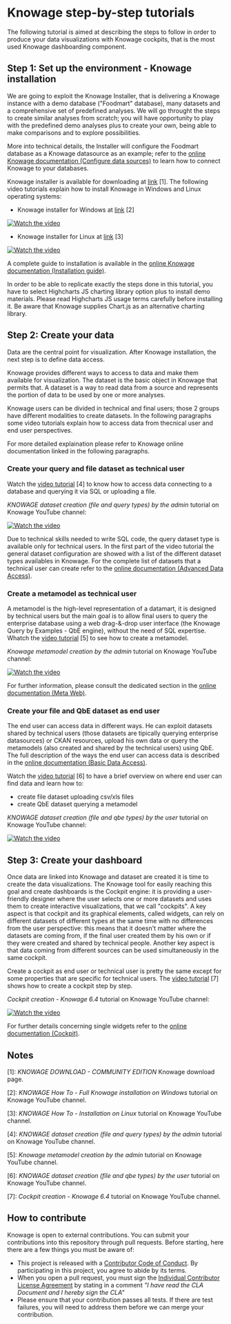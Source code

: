 Knowage step-by-step tutorials
=======

The following tutorial is aimed at describing the steps to follow in order to produce your data visualizations with Knowage cockpits, that is the most used Knowage dashboarding component.


Step 1: Set up the environment - Knowage installation
-----------

We are going to exploit the Knowage Installer, that is delivering a Knowage instance with a demo database ("Foodmart" database), many datasets and a comprehensive set of predefined analyses. We will go throught the steps to create similar analyses from scratch; you will have opportunity to play with the predefined demo analyses plus to create your own, being able to make comparisons and to explore possibilities.

More into technical details, the Installer will configure the Foodmart database as a Knowage datasource as an example; refer to the [online Knowage documentation (Configure data sources)](https://knowage-suite.readthedocs.io/en/6.4/administrator-guide/configure-data-sources.html) to learn how to connect Knowage to your databases.

Knowage installer is available for downloading at [link](https://www.knowage-suite.com/site/knowage-download/) [1]. The following video tutorials explain how to install Knowage in Windows and Linux operating systems:

* Knowage installer for Windows at [link](https://www.youtube.com/watch?v=gqBBLOTi07Y&list=PL8aPCaNaefVS7CRSI0cbk9dkGgpS1nyXO&index=3) [2]

[![Watch the video](https://img.youtube.com/vi/gqBBLOTi07Y/mqdefault.jpg)](https://www.youtube.com/watch?v=gqBBLOTi07Y&list=PL8aPCaNaefVS7CRSI0cbk9dkGgpS1nyXO&index=3)

* Knowage installer for Linux at [link](https://www.youtube.com/watch?v=uK_C_bQSAaU&list=PL8aPCaNaefVS7CRSI0cbk9dkGgpS1nyXO&index=2) [3]

[![Watch the video](https://img.youtube.com/vi/uK_C_bQSAaU/mqdefault.jpg)](https://www.youtube.com/watch?v=uK_C_bQSAaU&list=PL8aPCaNaefVS7CRSI0cbk9dkGgpS1nyXO&index=2)

A complete guide to installation is available  in the [online Knowage documentation (Installation guide)](https://knowage-suite.readthedocs.io/en/6.4/installation-guide/index.html).

In order to be able to replicate exactly the steps done in this tutorial, you have to select Highcharts JS charting library option plus to install demo materials. Please read Highcharts JS usage terms carefully before installing it. Be aware that Knowage supplies Chart.js as an alternative charting library.


Step 2: Create your data
-----------

Data are the central point for visualization. After Knowage installation, the next step is to define data access.

Knowage provides different ways to access to data and make them available for visualization. The dataset is the basic object in Knowage that permits that. A dataset is a way to read data from a source and represents the portion of data to be used by one or more analyses.

Knowage users can be divided in technical and final users; those 2 groups have different modalities to create datasets. In the following paragraphs some video tutorials explain how to access data from thecnical user and end user perspectives.

For more detailed explaination please refer to Knowage online documentation linked in the following paragraphs.

### Create your query and file dataset as technical user

Watch the [video tutorial](https://www.youtube.com/watch?v=od8dZHJF3oE&list=PL8aPCaNaefVS7CRSI0cbk9dkGgpS1nyXO&index=4&t=0s) [4] to know how to access data connecting to a database and querying it via SQL or uploading a file.

*KNOWAGE dataset creation (file and query types) by the admin* tutorial on Knowage YouTube channel:

[![Watch the video](https://img.youtube.com/vi/od8dZHJF3oE/mqdefault.jpg)](https://www.youtube.com/watch?v=od8dZHJF3oE&list=PL8aPCaNaefVS7CRSI0cbk9dkGgpS1nyXO&index=4&t=0s)



Due to technical skills needed to write SQL code, the query dataset type is available only for technical users. In the first part of the video tutorial the general dataset configuration are showed with a list of the different dataset types availables in Knowage. For the complete list of datasets that a technical user can create refer to the [online documentation (Advanced Data Access)](https://knowage-suite.readthedocs.io/en/6.4/functionalities-guide/advanced-data-access/index.html).

### Create a metamodel as technical user

A metamodel is the high-level representation of a datamart, it is designed by technical users but the main goal is to allow final users to query the enterprise database using a web drag-&-drop user interface (the Knowage Query by Examples - QbE engine), without the need of SQL expertise.
Whatch the [video tutorial](https://www.youtube.com/watch?v=ueUfgYHT_CA&list=PL8aPCaNaefVS7CRSI0cbk9dkGgpS1nyXO&index=5&t=0s) [5] to see how to create a metamodel.

*Knowage metamodel creation by the admin* tutorial on Knowage YouTube channel:

[![Watch the video](https://img.youtube.com/vi/ueUfgYHT_CA/mqdefault.jpg)](https://www.youtube.com/watch?v=ueUfgYHT_CA&list=PL8aPCaNaefVS7CRSI0cbk9dkGgpS1nyXO&index=5&t=0s)

For further information, please consult the dedicated section in the [online documentation (Meta Web)](https://knowage-suite.readthedocs.io/en/6.4/functionalities-guide/meta-web/index.html).


### Create your file and QbE dataset as end user

The end user can access data in different ways. He can exploit datasets shared by technical users (those datasets are tipically querying enterprise datasources) or CKAN resources, upload his own data or query the metamodels (also created and shared by the technical users) using QbE. The full description of the ways the end user can access data is described in the [online documentation (Basic Data Access)](https://knowage-suite.readthedocs.io/en/6.4/functionalities-guide/basic-data-access/index.html).

Watch the [video tutorial](https://www.youtube.com/watch?v=nQmuRfQaa50&list=PL8aPCaNaefVS7CRSI0cbk9dkGgpS1nyXO&index=5) [6] to have a brief overview on where end user can find data and learn how to:

* create file dataset uploading csv/xls files
* create QbE dataset querying a metamodel

*KNOWAGE dataset creation (file and qbe types) by the user* tutorial on Knowage YouTube channel:

[![Watch the video](https://img.youtube.com/vi/nQmuRfQaa50/mqdefault.jpg)](https://www.youtube.com/watch?v=nQmuRfQaa50&list=PL8aPCaNaefVS7CRSI0cbk9dkGgpS1nyXO&index=5)


Step 3: Create your dashboard
-----------

Once data are linked into Knowage and dataset are created it is time to create the data visualizations. The Knowage tool for easily reaching this goal and create dashboards is the Cockpit engine: it is providing a user-friendly designer where the user selects one or more datasets and uses them to create interactive visualizations, that we call "cockpits". A key aspect is that cockpit and its graphical elements, called widgets, can rely on different datasets of different types at the same time with no differences from the user perspective: this means that it doesn't matter where the datasets are coming from, if the final user created them by his own or if they were created and shared by technical people. Another key aspect is that data coming from different sources can be used simultaneously in the same cockpit.

Create a cockpit as end user or technical user is pretty the same except for some properties that are specific for technical users. The [video tutorial](https://www.youtube.com/watch?v=KtqMyn8fsg8&list=PL8aPCaNaefVS7CRSI0cbk9dkGgpS1nyXO&index=6) [7] shows how to create a cockpit step by step.

*Cockpit creation - Knowage 6.4* tutorial on Knowage YouTube channel:

[![Watch the video](https://img.youtube.com/vi/KtqMyn8fsg8/mqdefault.jpg)](https://www.youtube.com/watch?v=KtqMyn8fsg8&list=PL8aPCaNaefVS7CRSI0cbk9dkGgpS1nyXO&index=6)

For further details concerning single widgets refer to the [online documentation (Cockpit)](https://knowage-suite.readthedocs.io/en/6.4/functionalities-guide/cockpit/index.html).

Notes
-----------
[1]: *KNOWAGE DOWNLOAD - COMMUNITY EDITION* Knowage download page.

[2]: *KNOWAGE How To - Full Knowage installation on Windows* tutorial on Knowage YouTube channel.

[3]: *KNOWAGE How To - Installation on Linux* tutorial on Knowage YouTube channel.

[4]: *KNOWAGE dataset creation (file and query types) by the admin* tutorial on Knowage YouTube channel.

[5]: *Knowage metamodel creation by the admin* tutorial on Knowage YouTube channel.

[6]: *KNOWAGE dataset creation (file and qbe types) by the user* tutorial on Knowage YouTube channel.

[7]: *Cockpit creation - Knowage 6.4* tutorial on Knowage YouTube channel.

How to contribute
-----------
Knowage is open to external contributions. You can submit your contributions into this repository through pull requests.
Before starting, here there are a few things you must be aware of: 

-   This project is released with a [Contributor Code of Conduct](./CODE_OF_CONDUCT.md). By participating in this
    project, you agree to abide by its terms.
-   When you open a pull request, you must sign the
    [Individual Contributor License Agreement](./CLA.md) by stating in a comment 
	_"I have read the CLA Document and I hereby sign the CLA"_
-   Please ensure that your contribution passes all tests. If there are test failures, you will need to address them
    before we can merge your contribution.
    
    
